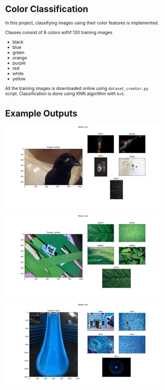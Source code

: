 # Color Classification
In this project, classifying images using their color features is implemented.

Classes consist of 8 colors withf 120 training images
* black
* blue
* green
* orange
* purple 
* red 
* white 
* yellow

All the training images is downloaded online using `dataset_creator.py` script. Classification is done using KNN algorithm with `k=5`.

# Example Outputs

![Black Color Classification Result](https://raw.githubusercontent.com/mfsuve/ColorClassification/master/Results/black%20example.png)

![Green Color Classification Result](https://raw.githubusercontent.com/mfsuve/ColorClassification/master/Results/green%20example.png)

![Blue Color Classification Result](https://raw.githubusercontent.com/mfsuve/ColorClassification/master/Results/blue%20example.png)
